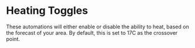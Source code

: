 # Heating Toggles

These automations will either enable or disable the ability to heat, based on the forecast of your area. By default, this is set to 17C as the crossover point.
